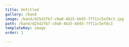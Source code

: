 ```yaml
---
title: Untitled
gallery: /band
image: /band/d25d2fb7-c0a0-4b25-bb93-7ff11c5ef8c3.jpg
path: /band/d25d2fb7-c0a0-4b25-bb93-7ff11c5ef8c3
templateKey: image
order: 1

---
```


